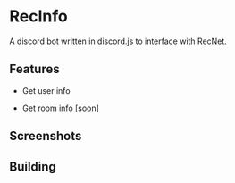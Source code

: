 # RecInfo

A discord bot written in discord.js to interface with RecNet.

## Features

- Get user info

- Get room info [soon]

## Screenshots



## Building